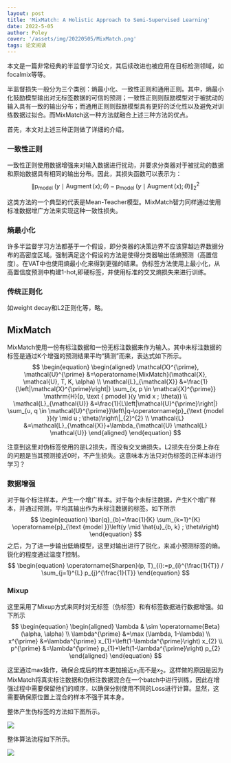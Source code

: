 ```yaml
---
layout: post
title: 'MixMatch: A Holistic Approach to Semi-Supervised Learning'
date: 2022-5-05
author: Poley
cover: '/assets/img/20220505/MixMatch.png'
tags: 论文阅读
---
```


本文是一篇非常经典的半监督学习论文，其后续改进也被应用在目标检测领域，如focalmix等等。

半监督损失一般分为三个类别：熵最小化、一致性正则和通用正则。其中，熵最小化鼓励模型输出对无标签数据的可信的预测；一致性正则则鼓励模型对于被扰动的输入具有一致的输出分布；而通用正则则鼓励模型具有更好的泛化性以及避免对训练数据过拟合。而MixMatch这一种方法就融合上述三种方法的优点。


首先，本文对上述三种正则做了详细的介绍。

### 一致性正则

一致性正则使用数据增强来对输入数据进行扰动，并要求分类器对于被扰动的数据和原始数据具有相同的输出分布。因此，其损失函数可以表示为：
$$
\begin{equation}
\left\|\mathrm{p}_{\text {model }}(y \mid \operatorname{Augment}(x) ; \theta)-\mathrm{p}_{\text {model }}(y \mid \operatorname{Augment}(x) ; \theta)\right\|_{2}^{2}
\end{equation}
$$

这类方法的一个典型的代表是Mean-Teacher模型。MixMatch智力同样通过使用标准数据增广方法来实现这种一致性损失。

### 熵最小化
许多半监督学习方法都基于一个假设，即分类器的决策边界不应该穿越边界数据分布的高密度区域。强制满足这个假设的方法是使得分类器输出低熵预测（高置信度）。在VAT中也使用熵最小化来得到更强的结果。伪标签方法使用上最小化，从高置信度预测中构建1-hot,即硬标签，并使用标准的交叉熵损失来进行训练。

### 传统正则化

如weight decay和L2正则化等，略。

## MixMatch
MixMatch使用一份有标注数据和一份无标注数据来作为输入。其中未标注数据的标签是通过K个增强的预测结果平均“猜测”而来，表达式如下所示。
$$
\begin{equation}
\begin{aligned}
\mathcal{X}^{\prime}, \mathcal{U}^{\prime} &=\operatorname{MixMatch}(\mathcal{X}, \mathcal{U}, T, K, \alpha) \\
\mathcal{L}_{\mathcal{X}} &=\frac{1}{\left|\mathcal{X}^{\prime}\right|} \sum_{x, p \in \mathcal{X}^{\prime}} \mathrm{H}(p, \text { pmodel }(y \mid x ; \theta)) \\
\mathcal{L}_{\mathcal{U}} &=\frac{1}{L\left|\mathcal{U}^{\prime}\right|} \sum_{u, q \in \mathcal{U}^{\prime}}\left\|q-\operatorname{p}_{\text {model }}(y \mid u ; \theta)\right\|_{2}^{2} \\
\mathcal{L} &=\mathcal{L}_{\mathcal{X}}+\lambda_{\mathcal{U} \mathcal{L} \mathcal{U}}
\end{aligned}
\end{equation}
$$

注意到这里对伪标签使用的是L2损失，而没有交叉熵损失。L2损失在分类上存在的问题是当其预测接近0时，不产生损失。这意味本方法只对伪标签的正样本进行学习？

### 数据增强
对于每个标注样本，产生一个增广样本。对于每个未标注数据，产生K个增广样本，并通过预测，平均其输出作为未标注数据的标签。如下所示
$$
\begin{equation}
\bar{q}_{b}=\frac{1}{K} \sum_{k=1}^{K} \operatorname{p}_{\text {model }}\left(y \mid \hat{u}_{b, k} ; \theta\right)
\end{equation}
$$
之后，为了进一步输出低熵模型，这里对输出进行了锐化，来减小预测标签的熵。锐化的程度通过温度$T$控制。
$$
\begin{equation}
\operatorname{Sharpen}(p, T)_{i}:=p_{i}^{\frac{1}{T}} / \sum_{j=1}^{L} p_{j}^{\frac{1}{T}}
\end{equation}
$$

### Mixup
这里采用了Mixup方式来同时对无标签（伪标签）和有标签数据进行数据增强。如下所示
$$
\begin{equation}
\begin{aligned}
\lambda & \sim \operatorname{Beta}(\alpha, \alpha) \\
\lambda^{\prime} &=\max (\lambda, 1-\lambda) \\
x^{\prime} &=\lambda^{\prime} x_{1}+\left(1-\lambda^{\prime}\right) x_{2} \\
p^{\prime} &=\lambda^{\prime} p_{1}+\left(1-\lambda^{\prime}\right) p_{2}
\end{aligned}
\end{equation}
$$

这里通过max操作，确保合成后的样本更加接近$x_1$而不是$x_2$。这样做的原因是因为MixMatch将真实标注数据和伪标注数据混合在一个batch中进行训练，因此在增强过程中需要保留他们的顺序，以确保分别使用不同的Loss进行计算。显然，这需要确保原位置上混合的样本不强于其本身。


整体产生伪标签的方法如下图所示。

![](/assets/img/20220505/MixMatchF1.png)

整体算法流程如下所示。

![](/assets/img/20220505/MixMatchA1.png)
